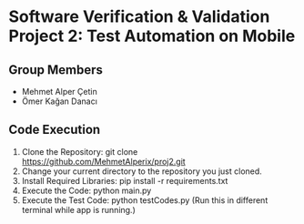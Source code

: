 # Software Verification & Validation Project 2: Test Automation on Mobile
## Group Members
- Mehmet Alper Çetin
- Ömer Kağan Danacı
## Code Execution
1. Clone the Repository: git clone https://github.com/MehmetAlperix/proj2.git
2. Change your current directory to the repository you just cloned.
3. Install Required Libraries: pip install -r requirements.txt
4. Execute the Code: python main.py
5. Execute the Test Code: python testCodes.py (Run this in different terminal while app is running.)